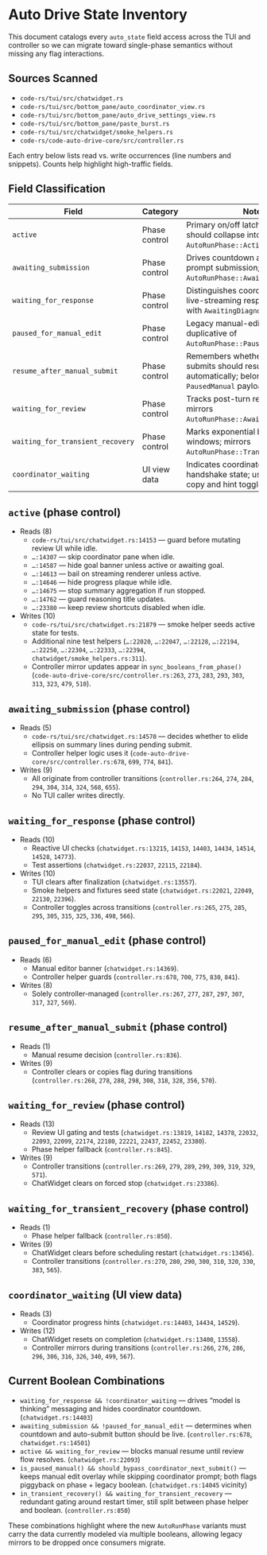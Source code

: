 # Auto Drive State Inventory

This document catalogs every `auto_state` field access across the TUI and controller so we can migrate toward single-phase semantics without missing any flag interactions.

## Sources Scanned

- `code-rs/tui/src/chatwidget.rs`
- `code-rs/tui/src/bottom_pane/auto_coordinator_view.rs`
- `code-rs/tui/src/bottom_pane/auto_drive_settings_view.rs`
- `code-rs/tui/src/bottom_pane/paste_burst.rs`
- `code-rs/tui/src/chatwidget/smoke_helpers.rs`
- `code-rs/code-auto-drive-core/src/controller.rs`

Each entry below lists read vs. write occurrences (line numbers and snippets). Counts help highlight high-traffic fields.

## Field Classification

| Field | Category | Notes |
| --- | --- | --- |
| `active` | Phase control | Primary on/off latch for Auto Drive; should collapse into `AutoRunPhase::Active`/`Idle`. |
| `awaiting_submission` | Phase control | Drives countdown and gating for prompt submission; redundant with `AutoRunPhase::AwaitingCoordinator`. |
| `waiting_for_response` | Phase control | Distinguishes coordinator wait vs. live-streaming response; overlaps with `AwaitingDiagnostics`. |
| `paused_for_manual_edit` | Phase control | Legacy manual-edit gate; duplicative of `AutoRunPhase::PausedManual`. |
| `resume_after_manual_submit` | Phase control | Remembers whether manual submits should resume automatically; belongs inside `PausedManual` payload. |
| `waiting_for_review` | Phase control | Tracks post-turn review gating; mirrors `AutoRunPhase::AwaitingReview`. |
| `waiting_for_transient_recovery` | Phase control | Marks exponential backoff windows; mirrors `AutoRunPhase::TransientRecovery`. |
| `coordinator_waiting` | UI view data | Indicates coordinator prompt handshake state; used for progress copy and hint toggles.

## `active` (phase control)

- Reads (8)
  - `code-rs/tui/src/chatwidget.rs:14153` — guard before mutating review UI while idle.
  - `…:14307` — skip coordinator pane when idle.
  - `…:14587` — hide goal banner unless active or awaiting goal.
  - `…:14613` — bail on streaming renderer unless active.
  - `…:14646` — hide progress plaque while idle.
  - `…:14675` — stop summary aggregation if run stopped.
  - `…:14762` — guard reasoning title updates.
  - `…:23380` — keep review shortcuts disabled when idle.
- Writes (10)
  - `code-rs/tui/src/chatwidget.rs:21879` — smoke helper seeds active state for tests.
  - Additional nine test helpers (`…:22020`, `…:22047`, `…:22128`, `…:22194`, `…:22250`, `…:22304`, `…:22333`, `…:22394`, `chatwidget/smoke_helpers.rs:311`).
  - Controller mirror updates appear in `sync_booleans_from_phase()` (`code-auto-drive-core/src/controller.rs:263`, `273`, `283`, `293`, `303`, `313`, `323`, `479`, `510`).

## `awaiting_submission` (phase control)

- Reads (5)
  - `code-rs/tui/src/chatwidget.rs:14570` — decides whether to elide ellipsis on summary lines during pending submit.
  - Controller helper logic uses it (`code-auto-drive-core/src/controller.rs:678`, `699`, `774`, `841`).
- Writes (9)
  - All originate from controller transitions (`controller.rs:264`, `274`, `284`, `294`, `304`, `314`, `324`, `568`, `655`).
  - No TUI caller writes directly.

## `waiting_for_response` (phase control)

- Reads (10)
  - Reactive UI checks (`chatwidget.rs:13215`, `14153`, `14403`, `14434`, `14514`, `14528`, `14773`).
  - Test assertions (`chatwidget.rs:22037`, `22115`, `22184`).
- Writes (10)
  - TUI clears after finalization (`chatwidget.rs:13557`).
  - Smoke helpers and fixtures seed state (`chatwidget.rs:22021`, `22049`, `22130`, `22396`).
  - Controller toggles across transitions (`controller.rs:265`, `275`, `285`, `295`, `305`, `315`, `325`, `336`, `498`, `566`).

## `paused_for_manual_edit` (phase control)

- Reads (6)
  - Manual editor banner (`chatwidget.rs:14369`).
  - Controller helper guards (`controller.rs:678`, `700`, `775`, `830`, `841`).
- Writes (8)
  - Solely controller-managed (`controller.rs:267`, `277`, `287`, `297`, `307`, `317`, `327`, `569`).

## `resume_after_manual_submit` (phase control)

- Reads (1)
  - Manual resume decision (`controller.rs:836`).
- Writes (9)
  - Controller clears or copies flag during transitions (`controller.rs:268`, `278`, `288`, `298`, `308`, `318`, `328`, `356`, `570`).

## `waiting_for_review` (phase control)

- Reads (13)
  - Review UI gating and tests (`chatwidget.rs:13819`, `14182`, `14378`, `22032`, `22093`, `22099`, `22174`, `22180`, `22221`, `22437`, `22452`, `23380`).
  - Phase helper fallback (`controller.rs:845`).
- Writes (9)
  - Controller transitions (`controller.rs:269`, `279`, `289`, `299`, `309`, `319`, `329`, `571`).
  - ChatWidget clears on forced stop (`chatwidget.rs:23386`).

## `waiting_for_transient_recovery` (phase control)

- Reads (1)
  - Phase helper fallback (`controller.rs:850`).
- Writes (9)
  - ChatWidget clears before scheduling restart (`chatwidget.rs:13456`).
  - Controller transitions (`controller.rs:270`, `280`, `290`, `300`, `310`, `320`, `330`, `383`, `565`).

## `coordinator_waiting` (UI view data)

- Reads (3)
  - Coordinator progress hints (`chatwidget.rs:14403`, `14434`, `14529`).
- Writes (12)
  - ChatWidget resets on completion (`chatwidget.rs:13400`, `13558`).
  - Controller mirrors during transitions (`controller.rs:266`, `276`, `286`, `296`, `306`, `316`, `326`, `340`, `499`, `567`).

## Current Boolean Combinations

- `waiting_for_response && !coordinator_waiting` — drives “model is thinking” messaging and hides coordinator countdown. (`chatwidget.rs:14403`)
- `awaiting_submission && !paused_for_manual_edit` — determines when countdown and auto-submit button should be live. (`controller.rs:678`, `chatwidget.rs:14501`)
- `active && waiting_for_review` — blocks manual resume until review flow resolves. (`chatwidget.rs:22093`)
- `is_paused_manual() && should_bypass_coordinator_next_submit()` — keeps manual edit overlay while skipping coordinator prompt; both flags piggyback on phase + legacy boolean. (`chatwidget.rs:14045` vicinity)
- `in_transient_recovery() && waiting_for_transient_recovery` — redundant gating around restart timer, still split between phase helper and boolean. (`controller.rs:850`)

These combinations highlight where the new `AutoRunPhase` variants must carry the data currently modeled via multiple booleans, allowing legacy mirrors to be dropped once consumers migrate.

